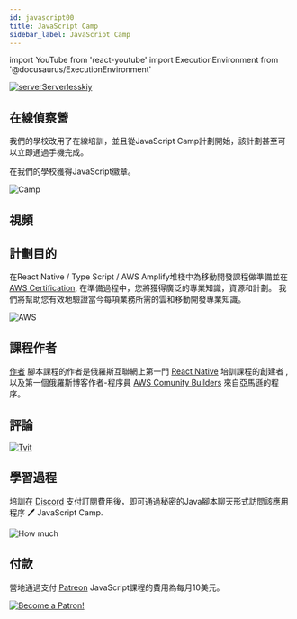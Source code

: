 ```yaml
---
id: javascript00
title: JavaScript Camp
sidebar_label: JavaScript Camp
---
```


import YouTube from 'react-youtube'
import ExecutionEnvironment from '@docusaurus/ExecutionEnvironment'

[![serverServerlesskiy](/img/javascript/headers/00.jpg)](https://www.instagram.com/serverserverlessky/)

## 在線偵察營

我們的學校改用了在線培訓，並且從JavaScript Camp計劃開始，該計劃甚至可以立即通過手機完成。

在我們的學校獲得JavaScript徽章。

![Camp](https://media.giphy.com/media/MOQG4QYC2MRSU/giphy.gif)

## 視頻

<YouTube videoId="A_i5-4FuuKw" />

## 計劃目的

在React Native / Type Script / AWS Amplify堆棧中為移動開發課程做準備並在 [AWS Certification](https://aws.amazon.com/en/certification/), 在準備過程中，您將獲得廣泛的專業知識，資源和計劃。 我們將幫助您有效地驗證當今每項業務所需的雲和移動開發專業知識。

![AWS](https://entrackr.com/wp-content/uploads/2018/05/Amazon_smart_home_2.gif)

<!-- ## Программа на январь:

![Camp](https://media.giphy.com/media/EihFwASrXTmiQ/giphy.gif)

4.01 - [Первая программа Hello World](https://react-native-village.github.io/docs/javascript01)

5.01 - [Комментарии](https://react-native-village.github.io/docs/javascript02)

6.01 - [Переменные](https://react-native-village.github.io/docs/javascript03)

7.01 - [Типы данных](https://react-native-village.github.io/docs/javascript04)

8.01 - [Ошибки](https://react-native-village.github.io/docs/javascript05)

11.01 - [Строки](https://react-native-village.github.io/docs/javascript06)

12.01 - [Числа](https://react-native-village.github.io/docs/javascript07)

13.01 - [Истина или ложь?](https://react-native-village.github.io/docs/javascript08)

14.01 - [Преобразование и приведение типов](https://react-native-village.github.io/docs/javascript09)

15.01 - [Функции](https://react-native-village.github.io/docs/javascript10)

18.01 - [Объекты](https://react-native-village.github.io/docs/javascript11)

19.01 - [Блочная область видимости](https://react-native-village.github.io/docs/javascript12)

20.01 - [Регулярные выражения](https://react-native-village.github.io/docs/javascript13)

21.01 - [Конструкция switch case](https://react-native-village.github.io/docs/javascript14)

22.01 - [Инкапсуляция](https://react-native-village.github.io/docs/javascript15)

25.01 - [Наследование](https://react-native-village.github.io/docs/javascript16)

26.01 - [Циклы](https://react-native-village.github.io/docs/javascript17)

27.01 - [Массивы и псевдомассивы](https://react-native-village.github.io/docs/javascript18)

Подпишитесь на весь [календарь](http://p14-caldav.icloud.com/published/2/MTYyNzQyOTgyMzE2Mjc0MnJDaPjzgR0U-x4uD_nwjr8evco8zKn-1uWVIxx9RjsmCHqFd78vLOOEuCTnjF0D0nkHFj1HIpgT0mr_ioXK22M) -->

## 課程作者

[作者](https://career.habr.com/hackathon-unicorn) 腳本課程的作者是俄羅斯互聯網上第一門 [React Native](https://react-native-village.github.io/docs/start000) 培訓課程的創建者 , 以及第一個俄羅斯博客作者-程序員 [AWS Comunity Builders](https://aws.amazon.com/ru/developer/community/community-builders/) 來自亞馬遜的程序。

## 評論

[![Tvit](/img/javascript/twit.png)](https://twitter.com/dabit3/status/1339622771001843716)

## 學習過程

培訓在 [Discord](https://discord.gg/6GDAfXn) 支付訂閱費用後，即可通過秘密的Java腳本聊天形式訪問該應用程序 🖊️ JavaScript Camp.

![How much](https://media.giphy.com/media/bEu3CsR2RXdu5rBssw/giphy.gif)

## 付款

營地通過支付 [Patreon](https://www.patreon.com/javascriptcamp) JavaScript課程的費用為每月10美元。

[![Become a Patron!](/img/logo/patreon.jpg)](https://www.patreon.com/bePatron?u=31769291)

